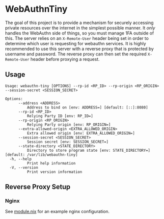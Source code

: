 # WebAuthnTiny

The goal of this project is to provide a mechanism for securely accessing
private resources over the internet in the simplest possible manner. It _only_
handles the WebAuthn side of things, so you must manage 1FA outside of this. The
server relies on an `X-Remote-User` header being set in order to determine which
user is requesting for webauthn services. It is highly recommended to use this
server with a reverse proxy that is protected by username and password. The
reverse proxy can then set the required `X-Remote-User` header before proxying a
request.

## Usage

```console
Usage: webauthn-tiny [OPTIONS] --rp-id <RP_ID> --rp-origin <RP_ORIGIN> --session-secret <SESSION_SECRET>

Options:
      --address <ADDRESS>
          Address to bind on [env: ADDRESS=] [default: [::]:8080]
      --rp-id <RP_ID>
          Relying Party ID [env: RP_ID=]
      --rp-origin <RP_ORIGIN>
          Relying Party origin [env: RP_ORIGIN=]
      --extra-allowed-origin <EXTRA_ALLOWED_ORIGIN>
          Extra allowed origin [env: EXTRA_ALLOWED_ORIGIN=]
      --session-secret <SESSION_SECRET>
          Session secret [env: SESSION_SECRET=]
      --state-directory <STATE_DIRECTORY>
          Directory to store program state [env: STATE_DIRECTORY=] [default: /var/lib/webauthn-tiny]
  -h, --help
          Print help information
  -V, --version
          Print version information
```

## Reverse Proxy Setup

### Nginx

See [module.nix](module.nix) for an example nginx configuration.
